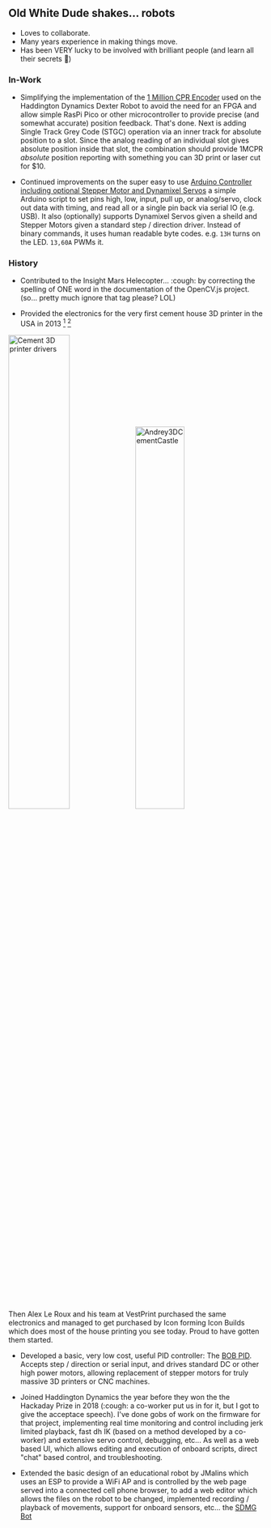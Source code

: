 ## Old White Dude shakes... robots

- Loves to collaborate.
- Many years experience in making things move.
- Has been VERY lucky to be involved with brilliant people (and learn all their secrets 🤫)

### In-Work

- Simplifying the implementation of the [1 Million CPR Encoder](https://github.com/HaddingtonDynamics/Dexter/wiki/Encoders) used on the Haddington Dynamics Dexter Robot to avoid the need for an FPGA and allow simple RasPi Pico or other microcontroller to provide precise (and somewhat accurate) position feedback. That's done. Next is adding Single Track Grey Code (STGC) operation via an inner track for absolute position to a slot. Since the analog reading of an individual slot gives absolute position inside that slot, the combination should provide 1MCPR _absolute_ position reporting with something you can 3D print or laser cut for $10.

- Continued improvements on the super easy to use [Arduino Controller including optional Stepper Motor and Dynamixel Servos](https://github.com/JamesNewton/Arduino_Dynamixel_Stepper_Controller) a simple Arduino script to set pins high, low, input, pull up, or analog/servo, clock out data with timing, and read all or a single pin back via serial IO (e.g. USB). It also (optionally) supports Dynamixel Servos given a sheild and Stepper Motors given a standard step / direction driver. Instead of binary commands, it uses human readable byte codes. e.g. `13H` turns on the LED. `13,60A` PWMs it. 

### History
- Contributed to the Insight Mars Helecopter... :cough: by correcting the spelling of ONE word in the documentation of the OpenCV.js project. (so... pretty much ignore that tag please? LOL)

- Provided the electronics for the very first cement house 3D printer in the USA in 2013 [<sup>1</sup>](https://hackaday.com/2014/05/29/man-builds-concrete-3d-printer-in-his-garage/) [<sup>2</sup>](http://web.archive.org/web/20170328064604/http://americankabuki.blogspot.com/2014/09/minnesotan-man-builds-worlds-first-3d.html)

<img alt="Cement 3D printer drivers" width="49%" src="https://github.com/user-attachments/assets/a6195d92-6e6a-486f-bc16-8013e1b4a43c"> <img alt="Andrey3DCementCastle" width="44%" src="https://github.com/user-attachments/assets/a8e1144f-eec2-4d65-8c2c-cb8793ccc69d">

Then Alex Le Roux and his team at VestPrint purchased the same electronics and managed to get purchased by Icon forming Icon Builds which does most of the house printing you see today. Proud to have gotten them started. 

- Developed a basic, very low cost, useful PID controller: The [BOB PID](https://github.com/JamesNewton/BOBPID/). Accepts step / direction or serial input, and drives standard DC or other high power motors, allowing replacement of stepper motors for truly massive 3D printers or CNC machines.

- Joined Haddington Dynamics the year before they won the the Hackaday Prize in 2018 (:cough: a co-worker put us in for it, but I got to give the acceptace speech). I've done gobs of work on the firmware for that project, implementing real time monitoring and control including jerk limited playback, fast dh IK (based on a method developed by a co-worker) and extensive servo control, debugging, etc... As well as a web based UI, which allows editing and execution of onboard scripts, direct "chat" based control, and troubleshooting. 

- Extended the basic design of an educational robot by JMalins which uses an ESP to provide a WiFi AP and is controlled by the web page served into a connected cell phone browser, to add a web editor which allows the files on the robot to be changed, implemented recording / playback of movements, support for onboard sensors, etc... the [SDMG Bot](https://github.com/JamesNewton/SDMG-Web-Bot?tab=readme-ov-file)

<!--
**JamesNewton/JamesNewton** is a ✨ _special_ ✨ repository because its `README.md` (this file) appears on your GitHub profile.

Here are some ideas to get you started:

- 🔭 I’m currently working on ...
- 🌱 I’m currently learning ...
- 👯 I’m looking to collaborate on ...
- 🤔 I’m looking for help with ...
- 💬 Ask me about ...
- 📫 How to reach me: ...
- 😄 Pronouns: ...
- ⚡ Fun fact: ...
-->
